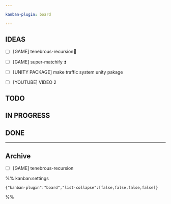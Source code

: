 ```yaml
---

kanban-plugin: board

---
```


## IDEAS

- [ ] [GAME] tenebrous-recursion🔺
- [ ] [GAME] super-matchify ⏫
- [ ] [UNITY PACKAGE] make traffic system unity pakage
- [ ] [YOUTUBE] VIDEO 2


## TODO



## IN PROGRESS



## DONE



***

## Archive

- [ ] [GAME] tenebrous-recursion

%% kanban:settings
```
{"kanban-plugin":"board","list-collapse":[false,false,false,false]}
```
%%